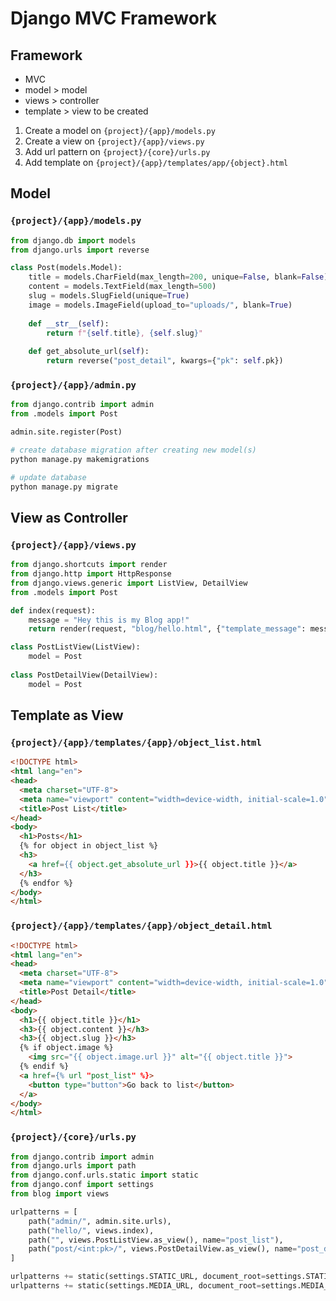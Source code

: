 # Django MVC Framework

## Framework

- MVC
- model > model
- views > controller
- template > view to be created

1. Create a model on `{project}/{app}/models.py`
1. Create a view on `{project}/{app}/views.py`
1. Add url pattern on `{project}/{core}/urls.py`
1. Add template on `{project}/{app}/templates/app/{object}.html`

## Model

### `{project}/{app}/models.py`

```py
from django.db import models
from django.urls import reverse

class Post(models.Model):
    title = models.CharField(max_length=200, unique=False, blank=False)
    content = models.TextField(max_length=500)
    slug = models.SlugField(unique=True)
    image = models.ImageField(upload_to="uploads/", blank=True)
    
    def __str__(self):
        return f"{self.title}, {self.slug}"
    
    def get_absolute_url(self):
        return reverse("post_detail", kwargs={"pk": self.pk})
```

### `{project}/{app}/admin.py`

```py
from django.contrib import admin
from .models import Post

admin.site.register(Post)
```

```bash
# create database migration after creating new model(s)
python manage.py makemigrations

# update database
python manage.py migrate
```

## View as Controller 

### `{project}/{app}/views.py`

```py
from django.shortcuts import render
from django.http import HttpResponse
from django.views.generic import ListView, DetailView
from .models import Post

def index(request):
    message = "Hey this is my Blog app!"
    return render(request, "blog/hello.html", {"template_message": message})

class PostListView(ListView):
    model = Post
    
class PostDetailView(DetailView):
    model = Post
```

## Template as View

### `{project}/{app}/templates/{app}/object_list.html`

```html
<!DOCTYPE html>
<html lang="en">
<head>
  <meta charset="UTF-8">
  <meta name="viewport" content="width=device-width, initial-scale=1.0">
  <title>Post List</title>
</head>
<body>
  <h1>Posts</h1>
  {% for object in object_list %}
  <h3>
    <a href={{ object.get_absolute_url }}>{{ object.title }}</a>
  </h3>
  {% endfor %}
</body>
</html>
```

### `{project}/{app}/templates/{app}/object_detail.html`

```html
<!DOCTYPE html>
<html lang="en">
<head>
  <meta charset="UTF-8">
  <meta name="viewport" content="width=device-width, initial-scale=1.0">
  <title>Post Detail</title>
</head>
<body>
  <h1>{{ object.title }}</h1>
  <h3>{{ object.content }}</h3>
  <h3>{{ object.slug }}</h3>
  {% if object.image %}
    <img src="{{ object.image.url }}" alt="{{ object.title }}">
  {% endif %}
  <a href={% url "post_list" %}>
    <button type="button">Go back to list</button>
  </a>
</body>
</html>
```

### `{project}/{core}/urls.py`

```py
from django.contrib import admin
from django.urls import path
from django.conf.urls.static import static
from django.conf import settings
from blog import views

urlpatterns = [
    path("admin/", admin.site.urls),
    path("hello/", views.index),
    path("", views.PostListView.as_view(), name="post_list"),
    path("post/<int:pk>/", views.PostDetailView.as_view(), name="post_detail")
]

urlpatterns += static(settings.STATIC_URL, document_root=settings.STATIC_ROOT)
urlpatterns += static(settings.MEDIA_URL, document_root=settings.MEDIA_ROOT)
```